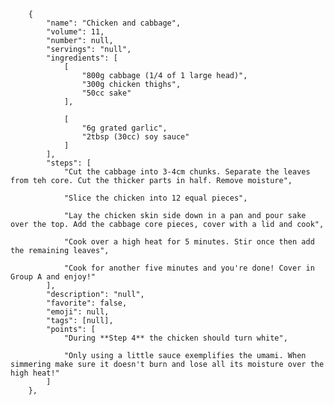         {
            "name": "Chicken and cabbage",
            "volume": 11,
            "number": null,
            "servings": "null",
            "ingredients": [
                [
                    "800g cabbage (1/4 of 1 large head)",
                    "300g chicken thighs",
                    "50cc sake"
                ],

                [
                    "6g grated garlic",
                    "2tbsp (30cc) soy sauce"
                ]
            ],
            "steps": [
                "Cut the cabbage into 3-4cm chunks. Separate the leaves from teh core. Cut the thicker parts in half. Remove moisture",

                "Slice the chicken into 12 equal pieces",

                "Lay the chicken skin side down in a pan and pour sake over the top. Add the cabbage core pieces, cover with a lid and cook",

                "Cook over a high heat for 5 minutes. Stir once then add the remaining leaves",

                "Cook for another five minutes and you're done! Cover in Group A and enjoy!"
            ],
            "description": "null",
            "favorite": false,
            "emoji": null,
            "tags": [null],
            "points": [
                "During **Step 4** the chicken should turn white",

                "Only using a little sauce exemplifies the umami. When simmering make sure it doesn't burn and lose all its moisture over the high heat!"
            ]
        },